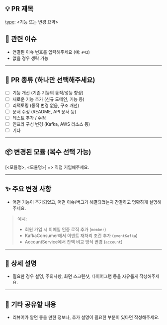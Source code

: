 ## 💡 PR 제목
[type](<module>): <기능 또는 변경 요약> 

## 🔗 관련 이슈
- 연결된 이슈 번호를 입력해주세요 (예: `#42`)
- 없을 경우 생략 가능

---

## 🔧 PR 종류 (하나만 선택해주세요)
- [ ] 기능 개선 (기존 기능의 동작/성능 향상)
- [ ] 새로운 기능 추가 (신규 도메인, 기능 등)
- [ ] 리팩토링 (동작 변경 없음, 구조 개선)
- [ ] 문서 수정 (README, API 문서 등)
- [ ] 테스트 추가 / 수정
- [ ] 인프라 구성 변경 (Kafka, AWS 리소스 등)
- [ ] 기타

---

## 📦 변경된 모듈 (복수 선택 가능)

[<모듈명>, <모듈명>] => 직접 기입해주세요.

---

## ✨ 주요 변경 사항

- 어떤 기능이 추가되었고, 어떤 이슈/버그가 해결되었는지 간결하고 명확하게 설명해주세요.

> 예시:
> - 회원 가입 시 이메일 인증 로직 추가 (`member`)
> - KafkaConsumer에서 이벤트 재처리 조건 추가 (`eventKafka`)
> - AccountService에서 잔액 비교 방식 변경 (`account`)

---

## 📝 상세 설명

- 필요한 경우 설명, 주의사항, 화면 스크린샷, 다이어그램 등을 자유롭게 작성해주세요.

---

## 📣 기타 공유할 내용

- 리뷰어가 알면 좋을 만한 정보나, 추가 설명이 필요한 부분이 있다면 작성해주세요.
